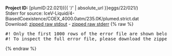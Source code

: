 **Project ID:** [plumID:22.021]({{ '/' | absolute_url }}eggs/22/021/)  
Stderr for source:  IceV-Liquid/4-BiasedCoexistence/COEX_4000.0atm/235.0K/plumed.strict.dat   
Download: [zipped raw stdout](plumed.strict.dat.plumed.stdout.txt.zip) - [zipped raw stderr](plumed.strict.dat.plumed.stderr.txt.zip) 
{% raw %}
<pre>
#! Only the first 1000 rows of the error file are shown below
#! To inspect the full error file, please download the zipped raw stderr file above
</pre>
{% endraw %}
